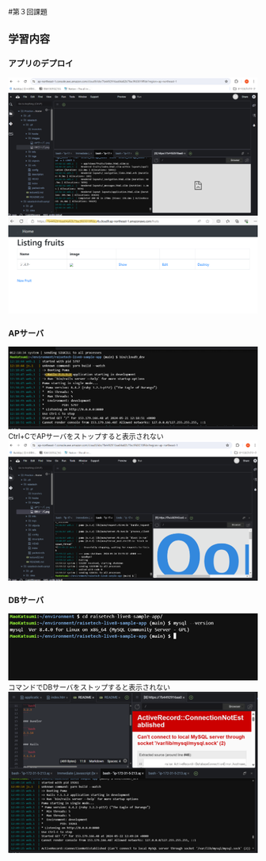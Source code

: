 #第３回課題
## 学習内容
### アプリのデプロイ
![deploy](images03/deploy.png)
![deploy-screen](images03/deploy-screen.png)

### APサーバ
![ap](images03/ap.png)
Ctrl+CでAPサーバをストップすると表示されない
![apstop](images03/apstop.png)

### DBサーバ
![db](images03/db.png)
コマンドでDBサーバをストップすると表示されない
![dbstop](images03/dbstop.png)

